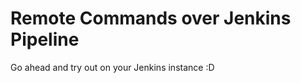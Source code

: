 Remote Commands over Jenkins Pipeline
=========================================
Go ahead and try out on your Jenkins instance :D


